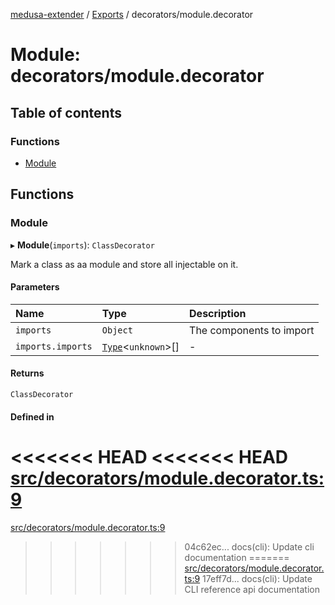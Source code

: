 [medusa-extender](../README.md) / [Exports](../modules.md) / decorators/module.decorator

# Module: decorators/module.decorator

## Table of contents

### Functions

- [Module](decorators_module_decorator.md#module)

## Functions

### Module

▸ **Module**(`imports`): `ClassDecorator`

Mark a class as aa module and store all injectable on it.

#### Parameters

| Name | Type | Description |
| :------ | :------ | :------ |
| `imports` | `Object` | The components to import |
| `imports.imports` | [`Type`](../interfaces/core_types.Type.md)<`unknown`\>[] | - |

#### Returns

`ClassDecorator`

#### Defined in

<<<<<<< HEAD
<<<<<<< HEAD
[src/decorators/module.decorator.ts:9](https://github.com/adrien2p/medusa-extender/blob/8d611e7/src/decorators/module.decorator.ts#L9)
=======
[src/decorators/module.decorator.ts:9](https://github.com/adrien2p/medusa-extender/blob/b9aa690/src/decorators/module.decorator.ts#L9)
>>>>>>> 04c62ec... docs(cli): Update cli documentation
=======
[src/decorators/module.decorator.ts:9](https://github.com/adrien2p/medusa-extender/blob/d7ce7dc/src/decorators/module.decorator.ts#L9)
>>>>>>> 17eff7d... docs(cli): Update CLI reference api documentation
